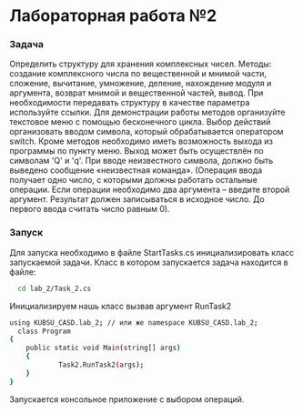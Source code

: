 # Лабораторная работа №2

### Задача
Определить структуру для хранения комплексных чисел. Методы: создание комплексного
числа по вещественной и мнимой части, сложение, вычитание, умножение, деление,
нахождение модуля и аргумента, возврат мнимой и вещественной частей, вывод. При
необходимости передавать структуру в качестве параметра используйте ссылки.
Для демонстрации работы методов организуйте текстовое меню с помощью бесконечного
цикла. Выбор действий организовать вводом символа, который обрабатывается
оператором switch. Кроме методов необходимо иметь возможность выхода из программы
по пункту меню. Выход может быть осуществлён по символам 'Q' и 'q'. При вводе
неизвестного символа, должно быть выведено сообщение «неизвестная команда».
(Операция ввода получает одно число, с которыми должны работать остальные операции.
Если операции необходимо два аргумента – введите второй аргумент. Результат должен
записываться в исходное число. До первого ввода считать число равным 0).

### Запуск

Для запуска необходимо в файле StartTasks.cs инициализировать класс запускаемой задачи.
Класс в котором запускается задача находится в файле:

```bash
  cd lab_2/Task_2.cs
```

Инициализируем нашь класс вызвав аргумент RunTask2

```bash
using KUBSU_CASD.lab_2; // или же namespace KUBSU_CASD.lab_2;
  class Program
{
    public static void Main(string[] args)
    {
            Task2.RunTask2(args);
    }
}
```

Запускается консольное приложение с выбором операций.
